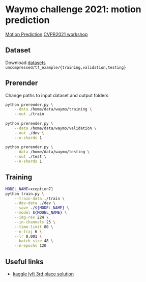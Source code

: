 # Waymo challenge 2021: motion prediction

[Motion Prediction](https://waymo.com/open/challenges/2021/motion-prediction/)
[CVPR2021 workshop](http://cvpr2021.wad.vision/)

## Dataset

Download
[datasets](https://console.cloud.google.com/storage/browser/waymo_open_dataset_motion_v_1_0_0)
`uncompressed/tf_example/{training,validation,testing}`

## Prerender

Change paths to input dataset and output folders

```bash
python prerender.py \
    --data /home/data/waymo/training \
    --out ./train
    
python prerender.py \
    --data /home/data/waymo/validation \
    --out ./dev \
    --n-shards 1
    
python prerender.py \
    --data /home/data/waymo/testing \
    --out ./test \
    --n-shards 1
```

## Training

```bash
MODEL_NAME=xception71
python train.py \
    --train-data ./train \
    --dev-data ./dev \
    --save ./${MODEL_NAME} \
    --model ${MODEL_NAME} \
    --img-res 224 \
    --in-channels 25 \
    --time-limit 80 \
    --n-traj 6 \
    --lr 0.001 \
    --batch-size 48 \
    --n-epochs 120
```

## Useful links

* [kaggle lyft 3rd place solution](https://gdude.de/blog/2021-02-05/Kaggle-Lyft-solution)
